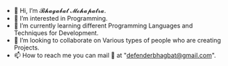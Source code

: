 - 👋 Hi, I’m 𝓑𝓱𝓪𝓰𝓪𝓫𝓪𝓽 𝓜𝓸𝓱𝓪𝓹𝓪𝓽𝓻𝓪.
- 👀 I’m interested in Programming.
- 🌱 I’m currently learning different Programming Languages and Techniques for Development.
- 💞️ I’m looking to collaborate on Various types of people who are creating Projects.
- 📫 How to reach me you can mail 📩 at "defenderbhagbat@gmail.com".

<!---
LearnerBhagbat/LearnerBhagbat is a ✨ special ✨ repository because its `README.md` (this file) appears on your GitHub profile.
You can click the Preview link to take a look at your changes.


▒▒▒▒▒▒▐███████▌
▒▒▒▒▒▒▐░▀░▀░▀░▌
▒▒▒▒▒▒▐▄▄▄▄▄▄▄▌
▄▀▀▀█▒▐░▀▀▄▀▀░▌▒█▀▀▀▄
▌▌▌▌▐▒▄▌░▄▄▄░▐▄▒▌▐▐▐▐

